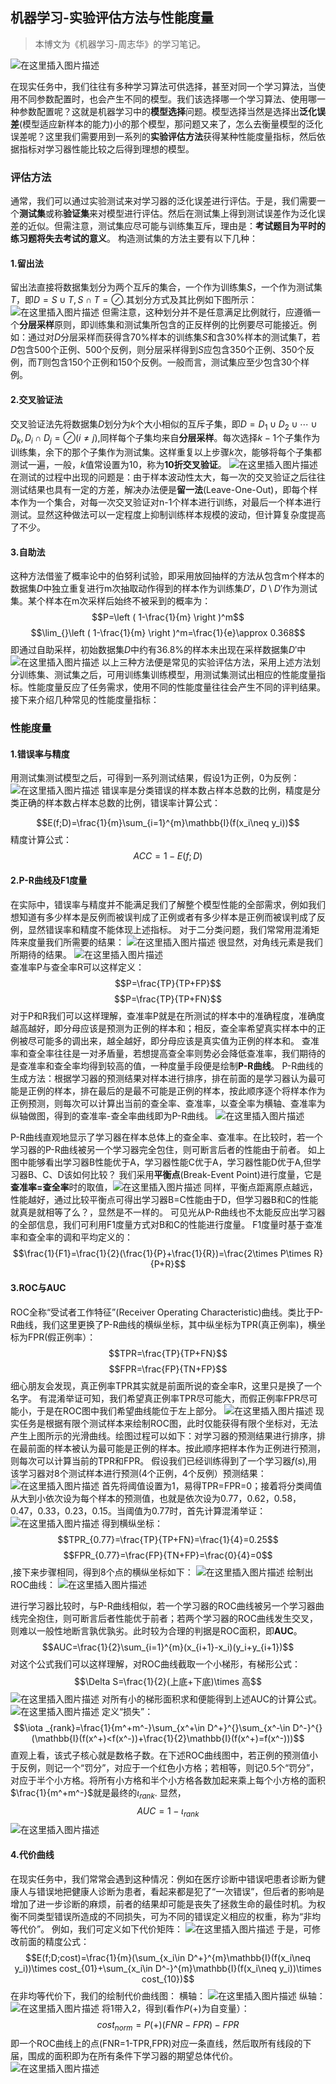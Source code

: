 ## 机器学习-实验评估方法与性能度量

> 本博文为《机器学习-周志华》的学习笔记。

![在这里插入图片描述](https://img-blog.csdnimg.cn/228dc11de42544f89533580b951d47fb.png?x-oss-process=image/watermark,type_ZHJvaWRzYW5zZmFsbGJhY2s,shadow_50,text_Q1NETiBAQ2FuZHlfXzE=,size_20,color_FFFFFF,t_70,g_se,x_16)

在现实任务中，我们往往有多种学习算法可供选择，甚至对同一个学习算法，当使用不同参数配置时，也会产生不同的模型。我们该选择哪一个学习算法、使用哪一种参数配置呢？这就是机器学习中的**模型选择**问题。模型选择当然是选择出**泛化误差**(模型适应新样本的能力)小的那个模型，那问题又来了，怎么去衡量模型的泛化误差呢？这里我们需要用到一系列的**实验评估方法**获得某种性能度量指标，然后依据指标对学习器性能比较之后得到理想的模型。

 ### **评估方法**
 通常，我们可以通过实验测试来对学习器的泛化误差进行评估。于是，我们需要一个**测试集**或称**验证集**来对模型进行评估。然后在测试集上得到测试误差作为泛化误差的近似。但需注意，测试集应尽可能与训练集互斥，理由是：**考试题目为平时的练习题将失去考试的意义**。
 构造测试集的方法主要有以下几种：
 #### 1.留出法
 留出法直接将数据集划分为两个互斥的集合，一个作为训练集$S$，一个作为测试集$T$，即$D=S\cup T,S\cap T=\oslash$.其划分方式及其比例如下图所示：
 ![在这里插入图片描述](https://img-blog.csdnimg.cn/50356263cdc14ef0946df7923bb2bf90.png?x-oss-process=image/watermark,type_ZHJvaWRzYW5zZmFsbGJhY2s,shadow_50,text_Q1NETiBAQ2FuZHlfXzE=,size_20,color_FFFFFF,t_70,g_se,x_16)
 但需注意，这种划分并不是任意满足比例就行，应遵循一个**分层采样**原则，即训练集和测试集所包含的正反样例的比例要尽可能接近。例如：通过对$D$分层采样而获得含70%样本的训练集$S$和含30%样本的测试集$T$，若$D$包含500个正例、500个反例，则分层采样得到$S$应包含350个正例、350个反例，而$T$则包含150个正例和150个反例。一般而言，测试集应至少包含30个样例。
 #### 2.交叉验证法
 交叉验证法先将数据集$D$划分为$k$个大小相似的互斥子集，即$D=D_1\cup  D_2\cup \cdots \cup D_k,D_i\cap D_j=\oslash (i\neq j)$,同样每个子集均来自**分层采样**。每次选择$k-1$个子集作为训练集，余下的那个子集作为测试集。这样重复以上步骤$k$次，能够将每个子集都测试一遍，一般，$k$值常设置为10，称为**10折交叉验证**。
 ![在这里插入图片描述](https://img-blog.csdnimg.cn/44ace4ac1e6e43adaa8959ff403305cd.png?x-oss-process=image/watermark,type_ZHJvaWRzYW5zZmFsbGJhY2s,shadow_50,text_Q1NETiBAQ2FuZHlfXzE=,size_20,color_FFFFFF,t_70,g_se,x_16)
 在测试的过程中出现的问题是：由于样本波动性太大，每一次的交叉验证之后往往测试结果也具有一定的方差，解决办法便是**留一法**(Leave-One-Out)，即每个样本作为一个集合，对每一次交叉验证对n-1个样本进行训练，对最后一个样本进行测试。显然这种做法可以一定程度上抑制训练样本规模的波动，但计算复杂度提高了不少。
  #### 3.自助法
  这种方法借鉴了概率论中的伯努利试验，即采用放回抽样的方法从包含m个样本的数据集$D$中独立重复进行m次抽取动作得到的样本作为训练集$D'$，$D\setminus D'$作为测试集。某个样本在m次采样后始终不被采到的概率为：
  $$P=\left ( 1-\frac{1}{m} \right )^m$$
  $$\lim_{}\left ( 1-\frac{1}{m} \right )^m=\frac{1}{e}\approx 0.368$$
  即通过自助采样，初始数据集$D$中约有36.8%的样本未出现在采样数据集$D'$中
  ![在这里插入图片描述](https://img-blog.csdnimg.cn/02ee309673714d1288668b9ddb81cb32.png?x-oss-process=image/watermark,type_ZHJvaWRzYW5zZmFsbGJhY2s,shadow_50,text_Q1NETiBAQ2FuZHlfXzE=,size_20,color_FFFFFF,t_70,g_se,x_16)
  以上三种方法便是常见的实验评估方法，采用上述方法划分训练集、测试集之后，可用训练集训练模型，用测试集测试出相应的性能度量指标。性能度量反应了任务需求，使用不同的性能度量往往会产生不同的评判结果。接下来介绍几种常见的性能度量指标：
   ### **性能度量**
   #### 1.错误率与精度
   用测试集测试模型之后，可得到一系列测试结果，假设1为正例，0为反例：
   ![在这里插入图片描述](https://img-blog.csdnimg.cn/12148f844c2d405f8c5df4a85914fc69.png?x-oss-process=image/watermark,type_ZHJvaWRzYW5zZmFsbGJhY2s,shadow_50,text_Q1NETiBAQ2FuZHlfXzE=,size_15,color_FFFFFF,t_70,g_se,x_16)
错误率是分类错误的样本数占样本总数的比例，精度是分类正确的样本数占样本总数的比例，错误率计算公式：
   
   $$E(f;D)=\frac{1}{m}\sum_{i=1}^{m}\mathbb{I}(f(x_i\neq y_i))$$
   精度计算公式：
  $$ ACC=1-E(f;D)$$
   #### 2.P-R曲线及F1度量
   在实际中，错误率与精度并不能满足我们了解整个模型性能的全部需求，例如我们想知道有多少样本是反例而被误判成了正例或者有多少样本是正例而被误判成了反例，显然错误率和精度不能体现上述指标。
   对于二分类问题，我们常常用混淆矩阵来度量我们所需要的结果：
   ![在这里插入图片描述](https://img-blog.csdnimg.cn/210c180afcb641f3ad286753cd2f3736.png)
   很显然，对角线元素是我们所期待的结果。
![在这里插入图片描述](https://img-blog.csdnimg.cn/66766dced4ed40f18ad803defcf35459.png?x-oss-process=image/watermark,type_ZHJvaWRzYW5zZmFsbGJhY2s,shadow_50,text_Q1NETiBAQ2FuZHlfXzE=,size_20,color_FFFFFF,t_70,g_se,x_16)     
   查准率P与查全率R可以这样定义：
   $$P=\frac{TP}{TP+FP}$$
   $$P=\frac{TP}{TP+FN}$$
   对于P和R我们可以这样理解，查准率P就是在所测试的样本中的准确程度，准确度越高越好，即分母应该是预测为正例的样本和；相反，查全率希望真实样本中的正例被尽可能多的调出来，越全越好，即分母应该是真实值为正例的样本和。
   查准率和查全率往往是一对矛盾量，若想提高查全率则势必会降低查准率，我们期待的是查准率和查全率均得到较高的值，一种度量手段便是绘制**P-R曲线**。
   P-R曲线的生成方法：根据学习器的预测结果对样本进行排序，排在前面的是学习器认为最可能是正例的样本，排在最后的是最不可能是正例的样本，按此顺序逐个将样本作为正例预测，则每次可以计算出当前的查全率、查准率，以查全率为横轴、查准率为纵轴做图，得到的查准率-查全率曲线即为P-R曲线。
   ![在这里插入图片描述](https://img-blog.csdnimg.cn/7a3ee2b82adc43b589f3e143db5abec5.png?x-oss-process=image/watermark,type_ZHJvaWRzYW5zZmFsbGJhY2s,shadow_50,text_Q1NETiBAQ2FuZHlfXzE=,size_20,color_FFFFFF,t_70,g_se,x_16)

   P-R曲线直观地显示了学习器在样本总体上的查全率、查准率。在比较时，若一个学习器的P-R曲线被另一个学习器完全包住，则可断言后者的性能由于前者。
   如上图中能够看出学习器B性能优于A，学习器性能C优于A，学习器性能D优于A,但学习器B、C、D该如何比较？
   我们采用**平衡点**(Break-Event Point)进行度量，它是**查准率=查全率**时的取值，![在这里插入图片描述](https://img-blog.csdnimg.cn/7d111396c5454374b2d89716fd5b8cca.png?x-oss-process=image/watermark,type_ZHJvaWRzYW5zZmFsbGJhY2s,shadow_50,text_Q1NETiBAQ2FuZHlfXzE=,size_20,color_FFFFFF,t_70,g_se,x_16)
   同样，平衡点距离原点越远，性能越好，通过比较平衡点可得出学习器B=C性能由于D，但学习器B和C的性能就真是就相等了么？，显然是不一样的。
   可见光从P-R曲线也不太能反应出学习器的全部信息，我们可利用F1度量方式对B和C的性能进行度量。
   F1度量时基于查准率和查全率的调和平均定义的：
   $$\frac{1}{F1}=\frac{1}{2}(\frac{1}{P}+\frac{1}{R})=\frac{2\times P\times R}{P+R}$$
   #### 3.ROC与AUC
   ROC全称“受试者工作特征”(Receiver Operating Characteristic)曲线。类比于P-R曲线，我们这里更换了P-R曲线的横纵坐标，其中纵坐标为TPR(真正例率)，横坐标为FPR(假正例率）：
   $$TPR=\frac{TP}{TP+FN}$$
   $$FPR=\frac{FP}{TN+FP}$$
   细心朋友会发现，真正例率TPR其实就是前面所说的查全率R，这里只是换了一个名字。
   有混淆举证可知，我们希望真正例率TPR尽可能大，而假正例率FPR尽可能小，于是在ROC图中我们希望曲线能位于左上部分。
   ![在这里插入图片描述](https://img-blog.csdnimg.cn/d99161c74ecc42d9a24b0be25a22bd17.png?x-oss-process=image/watermark,type_ZHJvaWRzYW5zZmFsbGJhY2s,shadow_50,text_Q1NETiBAQ2FuZHlfXzE=,size_20,color_FFFFFF,t_70,g_se,x_16)
   现实任务是根据有限个测试样本来绘制ROC图，此时仅能获得有限个坐标对，无法产生上图所示的光滑曲线。绘图过程可以如下：对学习器的预测结果进行排序，排在最前面的样本被认为最可能是正例的样本。按此顺序把样本作为正例进行预测，则每次可以计算当前的TPR和FPR。
   假设我们已经训练得到了一个学习器$f(s)$,用该学习器对8个测试样本进行预测(4个正例，4个反例）预测结果：
   ![在这里插入图片描述](https://img-blog.csdnimg.cn/22f1faed00234eb78005c0df0815ec6c.png?x-oss-process=image/watermark,type_ZHJvaWRzYW5zZmFsbGJhY2s,shadow_50,text_Q1NETiBAQ2FuZHlfXzE=,size_20,color_FFFFFF,t_70,g_se,x_16)
   首先将阈值设置为1，易得TPR=FPR=0；接着将分类阈值从大到小依次设为每个样本的预测值，也就是依次设为0.77，0.62，0.58，0.47，0.33，0.23，0.15。当阈值为0.77时，首先计算混淆举证：![在这里插入图片描述](https://img-blog.csdnimg.cn/cbe1d7565f6742d48ea2335e60493840.png?x-oss-process=image/watermark,type_ZHJvaWRzYW5zZmFsbGJhY2s,shadow_50,text_Q1NETiBAQ2FuZHlfXzE=,size_20,color_FFFFFF,t_70,g_se,x_16)
   得到横纵坐标：$$TPR_{0.77}=\frac{TP}{TP+FN}=\frac{1}{4}=0.25$$
   $$FPR_{0.77}=\frac{FP}{TN+FP}=\frac{0}{4}=0$$,接下来步骤相同，得到8个点的横纵坐标如下：
   ![在这里插入图片描述](https://img-blog.csdnimg.cn/910bf361c017481aa6d942f013caafaa.png?x-oss-process=image/watermark,type_ZHJvaWRzYW5zZmFsbGJhY2s,shadow_50,text_Q1NETiBAQ2FuZHlfXzE=,size_20,color_FFFFFF,t_70,g_se,x_16)
   绘制出ROC曲线：
   ![在这里插入图片描述](https://img-blog.csdnimg.cn/6d2b0f9953934b92a8a05354335379a6.png?x-oss-process=image/watermark,type_ZHJvaWRzYW5zZmFsbGJhY2s,shadow_50,text_Q1NETiBAQ2FuZHlfXzE=,size_20,color_FFFFFF,t_70,g_se,x_16)

   进行学习器比较时，与P-R曲线相似，若一个学习器的ROC曲线被另一个学习器曲线完全抱住，则可断言后者性能优于前者；若两个学习器的ROC曲线发生交叉，则难以一般性地断言孰优孰劣。此时较为合理的判据是ROC面积，即**AUC**。
   $$AUC=\frac{1}{2}\sum_{i=1}^{m}(x_{i+1}-x_i)(y_i+y_{i+1})$$
   对这个公式我们可以这样理解，对ROC曲线截取一个小梯形，有梯形公式：
   $$\Delta S=\frac{1}{2}(上底+下底)\times 高$$
   ![在这里插入图片描述](https://img-blog.csdnimg.cn/1c5e4a2341434035a05dd2d15f07add9.png?x-oss-process=image/watermark,type_ZHJvaWRzYW5zZmFsbGJhY2s,shadow_50,text_Q1NETiBAQ2FuZHlfXzE=,size_20,color_FFFFFF,t_70,g_se,x_16)
对所有小的梯形面积求和便能得到上述AUC的计算公式。
![在这里插入图片描述](https://img-blog.csdnimg.cn/229cf510db1c44ee8d4e63f79de46f69.png?x-oss-process=image/watermark,type_ZHJvaWRzYW5zZmFsbGJhY2s,shadow_50,text_Q1NETiBAQ2FuZHlfXzE=,size_20,color_FFFFFF,t_70,g_se,x_16)
定义“损失”：
$$\iota _{rank}=\frac{1}{m^+m^-}\sum_{x^+\in D^+}^{}\sum_{x^-\in D^-}^{}(\mathbb{I}(f(x^+)<f(x^-))+\frac{1}{2}\mathbb{I}(f(x^+)=f(x^-)))$$
直观上看，该式子核心就是数格子数。在下述ROC曲线图中，若正例的预测值小于反例，则记一个“罚分”，对应于一个红色小方格；若相等，则记0.5个“罚分”，对应于半个小方格。将所有小方格和半个小方格各数加起来乘上每个小方格的面积$\frac{1}{m^+m^-}$就是最终的$\iota _{rank}$.
显然，
$$AUC=1-\iota _{rank}$$
![在这里插入图片描述](https://img-blog.csdnimg.cn/a9b9214e8d7345a48e4a131e83968b2b.png?x-oss-process=image/watermark,type_ZHJvaWRzYW5zZmFsbGJhY2s,shadow_50,text_Q1NETiBAQ2FuZHlfXzE=,size_20,color_FFFFFF,t_70,g_se,x_16)
 #### 4.代价曲线
 在现实任务中，我们常常会遇到这种情况：例如在医疗诊断中错误吧患者诊断为健康人与错误地把健康人诊断为患者，看起来都是犯了“一次错误”，但后者的影响是增加了进一步诊断的麻烦，前者的结果却可能是丧失了拯救生命的最佳时机。为权衡不同类型错误所造成的不同损失，可为不同的错误定义相应的权重，称为“非均等代价”。
 例如，我们可定义如下代价矩阵：
 ![在这里插入图片描述](https://img-blog.csdnimg.cn/24cc2c5fe1ea455ab8907bb385c5a257.png?x-oss-process=image/watermark,type_ZHJvaWRzYW5zZmFsbGJhY2s,shadow_50,text_Q1NETiBAQ2FuZHlfXzE=,size_20,color_FFFFFF,t_70,g_se,x_16)
 于是，可修改前面的精度公式：
    $$E(f;D;cost)=\frac{1}{m}(\sum_{x_i\in D^+}^{m}\mathbb{I}(f(x_i\neq y_i))\times cost_{01}+\sum_{x_i\in D^-}^{m}\mathbb{I}(f(x_i\neq y_i))\times cost_{10})$$
  在非均等代价下，我们的绘制代价曲线图：
  横轴：
  ![在这里插入图片描述](https://img-blog.csdnimg.cn/e8f4cdaa56ed4488bdb844bfa66f4b97.png)
  纵轴：
  ![在这里插入图片描述](https://img-blog.csdnimg.cn/f5e3313642b2444dab64de1694bf9a89.png)
  将1带入2，得到(看作$P(+)$为自变量）：
  $$cost_{norm}=P(+)(FNR-FPR)-FPR$$
  即一个ROC曲线上的点(FNR=1-TPR,FPR)对应一条直线，然后取所有线段的下届，围成的面积即为在所有条件下学习器的期望总体代价。
  ![在这里插入图片描述](https://img-blog.csdnimg.cn/28a17941eaba43b0bdf933e5821d7a5a.png?x-oss-process=image/watermark,type_ZHJvaWRzYW5zZmFsbGJhY2s,shadow_50,text_Q1NETiBAQ2FuZHlfXzE=,size_20,color_FFFFFF,t_70,g_se,x_16)






 
 
 




   
   


   
   

   

   
   

   


   
   
   
  

  
 
 
 


 
 

 
 
 
 

 
